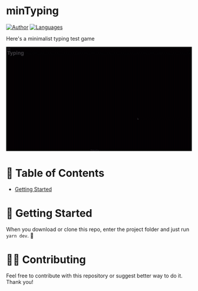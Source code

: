 # minTyping

[![Author](https://img.shields.io/badge/author-GabrielPaiva-7159c1?style=flat-square)](https://github.com/gpaiva00)
[![Languages](https://img.shields.io/github/languages/count/gpaiva00/typing-test?color=7159c1&style=flat-square)](#)

Here's a minimalist typing test game

![Demo](./src/assets/demo.gif)

# :page_facing_up: Table of Contents

* [Getting Started](#runner-getting-started)
# :runner: Getting Started

When you download or clone this repo, enter the project folder and just run ```yarn dev```. 🎉

# 🤲🏼 Contributing

Feel free to contribute with this repository or suggest better way to do it. Thank you!
